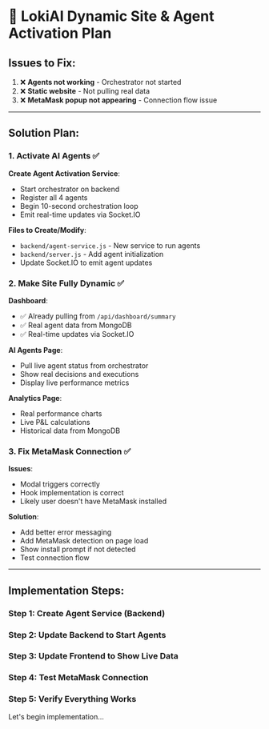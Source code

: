 # 🔧 LokiAI Dynamic Site & Agent Activation Plan

## Issues to Fix:

1. ❌ **Agents not working** - Orchestrator not started
2. ❌ **Static website** - Not pulling real data
3. ❌ **MetaMask popup not appearing** - Connection flow issue

---

## Solution Plan:

### 1. Activate AI Agents ✅

**Create Agent Activation Service**:
- Start orchestrator on backend
- Register all 4 agents
- Begin 10-second orchestration loop
- Emit real-time updates via Socket.IO

**Files to Create/Modify**:
- `backend/agent-service.js` - New service to run agents
- `backend/server.js` - Add agent initialization
- Update Socket.IO to emit agent updates

### 2. Make Site Fully Dynamic ✅

**Dashboard**:
- ✅ Already pulling from `/api/dashboard/summary`
- ✅ Real agent data from MongoDB
- ✅ Real-time updates via Socket.IO

**AI Agents Page**:
- Pull live agent status from orchestrator
- Show real decisions and executions
- Display live performance metrics

**Analytics Page**:
- Real performance charts
- Live P&L calculations
- Historical data from MongoDB

### 3. Fix MetaMask Connection ✅

**Issues**:
- Modal triggers correctly
- Hook implementation is correct
- Likely user doesn't have MetaMask installed

**Solution**:
- Add better error messaging
- Add MetaMask detection on page load
- Show install prompt if not detected
- Test connection flow

---

## Implementation Steps:

### Step 1: Create Agent Service (Backend)
### Step 2: Update Backend to Start Agents
### Step 3: Update Frontend to Show Live Data
### Step 4: Test MetaMask Connection
### Step 5: Verify Everything Works

Let's begin implementation...
